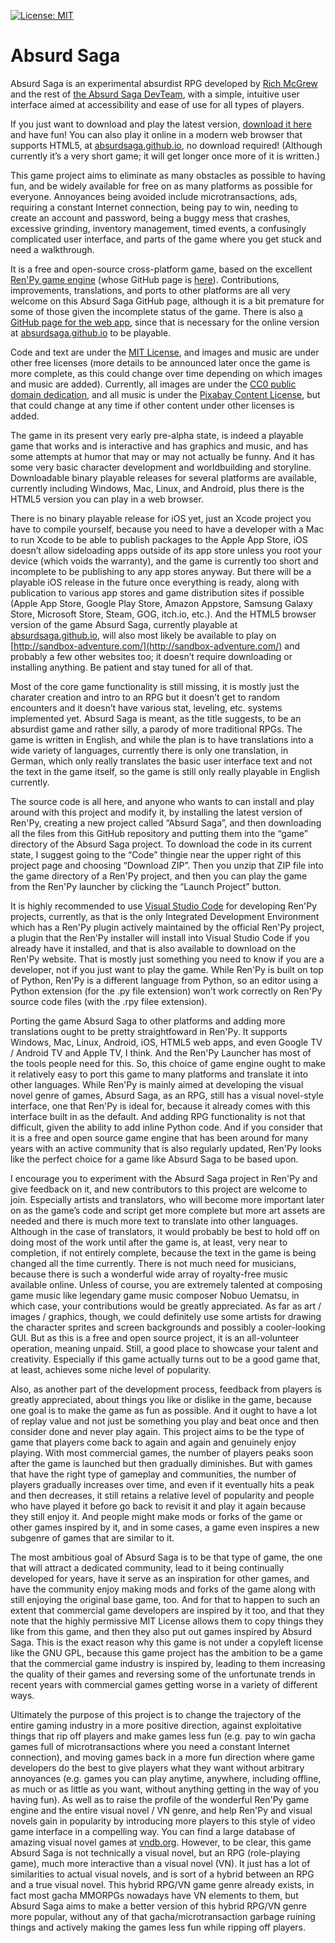 [![License: MIT](https://img.shields.io/badge/License-MIT-yellow.svg)](https://opensource.org/licenses/MIT)
# Absurd Saga

Absurd Saga is an experimental absurdist RPG developed by [Rich McGrew](https://github.com/yetisyny) and the rest of [the Absurd Saga DevTeam](https://github.com/absurdsaga), with a simple, intuitive user interface aimed at accessibility and ease of use for all types of players.

If you just want to download and play the latest version, [download it here](https://github.com/absurdsaga/absurdsaga/releases/latest) and have fun! You can also play it online in a modern web browser that supports HTML5, at [absurdsaga.github.io](https://absurdsaga.github.io/), no download required! (Although currently it’s a very short game; it will get longer once more of it is written.)

This game project aims to eliminate as many obstacles as possible to having fun, and be widely available for free on as many platforms as possible for everyone. Annoyances being avoided include microtransactions, ads, requiring a constant Internet connection, being pay to win, needing to create an account and password, being a buggy mess that crashes, excessive grinding, inventory management, timed events, a confusingly complicated user interface, and parts of the game where you get stuck and need a walkthrough.

It is a free and open-source cross-platform game, based on the excellent [Ren'Py game engine](https://www.renpy.org/) (whose GitHub page is [here](https://github.com/renpy/renpy)). Contributions, improvements, translations, and ports to other platforms are all very welcome on this Absurd Saga GitHub page, although it is a bit premature for some of those given the incomplete status of the game. There is also [a GitHub page for the web app](https://github.com/absurdsaga/absurdsaga.github.io), since that is necessary for the online version at [absurdsaga.github.io](https://absurdsaga.github.io/) to be playable.

Code and text are under the [MIT License](https://github.com/absurdsaga/absurdsaga/tree/main?tab=License-1-ov-file), and images and music are under other free licenses (more details to be announced later once the game is more complete, as this could change over time depending on which images and music are added). Currently, all images are under the [CC0 public domain dedication](https://creativecommons.org/publicdomain/zero/1.0/), and all music is under the [Pixabay Content License](https://pixabay.com/service/license-summary), but that could change at any time if other content under other licenses is added.

The game in its present very early pre-alpha state, is indeed a playable game that works and is interactive and has graphics and music, and has some attempts at humor that may or may not actually be funny. And it has some very basic character development and worldbuilding and storyline. Downloadable binary playable releases for several platforms are available, currently including Windows, Mac, Linux, and Android, plus there is the HTML5 version you can play in a web browser.

There is no binary playable release for iOS yet, just an Xcode project you have to compile yourself, because you need to have a developer with a Mac to run Xcode to be able to publish packages to the Apple App Store, iOS doesn’t allow sideloading apps outside of its app store unless you root your device (which voids the warranty), and the game is currently too short and incomplete to be publishing to any app stores anyway. But there will be a playable iOS release in the future once everything is ready, along with publication to various app stores and game distribution sites if possible (Apple App Store, Google Play Store, Amazon Appstore, Samsung Galaxy Store, Microsoft Store, Steam, GOG, itch.io, etc.). And the HTML5 browser version of the game Absurd Saga, currently playable at [absurdsaga.github.io](https://absurdsaga.github.io/), will also most likely be available to play on [http://sandbox-adventure.com/](http://sandbox-adventure.com/) and probably a few other websites too; it doesn’t require downloading or installing anything. Be patient and stay tuned for all of that.

Most of the core game functionality is still missing, it is mostly just the charater creation and intro to an RPG but it doesn’t get to random encounters and it doesn’t have various stat, leveling, etc. systems implemented yet. Absurd Saga is meant, as the title suggests, to be an absurdist game and rather silly, a parody of more traditional RPGs. The game is written in English, and while the plan is to have translations into a wide variety of languages, currently there is only one translation, in German, which only really translates the basic user interface text and not the text in the game itself, so the game is still only really playable in English currently.

The source code is all here, and anyone who wants to can install and play around with this project and modify it, by installing the latest version of Ren'Py, creating a new project called “Absurd Saga”, and then downloading all the files from this GitHub repository and putting them into the “game” directory of the Absurd Saga project. To download the code in its current state, I suggest going to the “Code” thingie near the upper right of this project page and choosing “Download ZIP”. Then you unzip that ZIP file into the game directory of a Ren'Py project, and then you can play the game from the Ren'Py launcher by clicking the “Launch Project” button.

It is highly recommended to use [Visual Studio Code](https://code.visualstudio.com/) for developing Ren'Py projects, currently, as that is the only Integrated Development Environment which has a Ren'Py plugin actively maintained by the official Ren'Py project, a plugin that the Ren'Py installer will install into Visual Studio Code if you already have it installed, and that is also available to download on the Ren'Py website. That is mostly just something you need to know if you are a developer, not if you just want to play the game. While Ren'Py is built on top of Python, Ren'Py is a different language from Python, so an editor using a Python extension (for the .py file extension) won’t work correctly on Ren'Py source code files (with the .rpy filee extension).

Porting the game Absurd Saga to other platforms and adding more translations ought to be pretty straightfoward in Ren'Py. It supports Windows, Mac, Linux, Android, iOS, HTML5 web apps, and even Google TV / Android TV and Apple TV, I think. And the Ren'Py Launcher has most of the tools people need for this. So, this choice of game engine ought to make it relatively easy to port this game to many platforms and translate it into other languages. While Ren'Py is mainly aimed at developing the visual novel genre of games, Absurd Saga, as an RPG, still has a visual novel-style interface, one that Ren'Py is ideal for, because it already comes with this interface built in as the default. And adding RPG functionality is not that difficult, given the ability to add inline Python code. And if you consider that it is a free and open source game engine that has been around for many years with an active community that is also regularly updated, Ren'Py looks like the perfect choice for a game like Absurd Saga to be based upon.

I encourage you to experiment with the Absurd Saga project in Ren'Py and give feedback on it, and new contributors to this project are welcome to join. Especially artists and translators, who will become more important later on as the game’s code and script get more complete but more art assets are needed and there is much more text to translate into other languages. Although in the case of translators, it would probably be best to hold off on doing most of the work until after the game is, at least, very near to completion, if not entirely complete, because the text in the game is being changed all the time currently. There is not much need for musicians, because there is such a wonderful wide array of royalty-free music available online. Unless of course, you are extremely talented at composing game music like legendary game music composer Nobuo Uematsu, in which case, your contributions would be greatly appreciated. As far as art / images / graphics, though, we could definitely use some artists for drawing the character sprites and screen backgrounds and possibly a cooler-looking GUI. But as this is a free and open source project, it is an all-volunteer operation, meaning unpaid. Still, a good place to showcase your talent and creativity. Especially if this game actually turns out to be a good game that, at least, achieves some niche level of popularity.

Also, as another part of the development process, feedback from players is greatly appreciated, about things you like or dislike in the game, because one goal is to make the game as fun as possible. And it ought to have a lot of replay value and not just be something you play and beat once and then consider done and never play again. This project aims to be the type of game that players come back to again and again and genuinely enjoy playing. With most commercial games, the number of players peaks soon after the game is launched but then gradually diminishes. But with games that have the right type of gameplay and communities, the number of players gradually increases over time, and even if it eventually hits a peak and then decreases, it still retains a relative level of popularity and people who have played it before go back to revisit it and play it again because they still enjoy it. And people might make mods or forks of the game or other games inspired by it, and in some cases, a game even inspires a new subgenre of games that are similar to it.

The most ambitious goal of Absurd Saga is to be that type of game, the one that will attract a dedicated community, lead to it being continually developed for years, have it serve as an inspiration for other games, and have the community enjoy making mods and forks of the game along with still enjoying the original base game, too. And for that to happen to such an extent that commercial game developers are inspired by it too, and that they note that the highly permissive MIT License allows them to copy things they like from this game, and then they also put out games inspired by Absurd Saga. This is the exact reason why this game is not under a copyleft license like the GNU GPL, because this game project has the ambition to be a game that the commercial game industry is inspired by, leading to them increasing the quality of their games and reversing some of the unfortunate trends in recent years with commercial games getting worse in a variety of different ways.

Ultimately the purpose of this project is to change the trajectory of the entire gaming industry in a more positive direction, against exploitative things that rip off players and make games less fun (e.g. pay to win gacha games full of microtransactions where you need a constant Internet connection), and moving games back in a more fun direction where game developers do the best to give players what they want without arbitrary annoyances (e.g. games you can play anytime, anywhere, including offline, as much or as little as you want, without anything getting in the way of you having fun). As well as to raise the profile of the wonderful Ren'Py game engine and the entire visual novel / VN genre, and help Ren'Py and visual novels gain in popularity by introducing more players to this style of video game interface in a compelling way. You can find a large database of amazing visual novel games at [vndb.org](https://vndb.org/). However, to be clear, this game Absurd Saga is not technically a visual novel, but an RPG (role-playing game), much more interactive than a visual novel (VN). It just has a lot of similarities to actual visual novels, and is sort of a hybrid between an RPG and a true visual novel. This hybrid RPG/VN game genre already exists, in fact most gacha MMORPGs nowadays have VN elements to them, but Absurd Saga aims to make a better version of this hybrid RPG/VN genre more popular, without any of that gacha/microtransaction garbage ruining things and actively making the games less fun while ripping off players.
